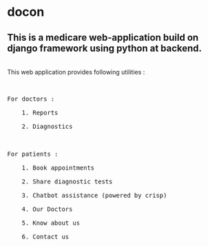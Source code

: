 # docon <br>
<h2>This is a medicare web-application build on django framework using python at backend.</h2><br>
This web application provides following utilities :<br>
<pre><br>
For doctors :<br>
	1. Reports <br>
	2. Diagnostics <br>
<br>
For patients :<br>
	1. Book appointments <br>
	2. Share diagnostic tests <br>
	3. Chatbot assistance (powered by crisp) <br>
	4. Our Doctors <br>
	5. Know about us <br>
	6. Contact us <br>
<pre>
 
